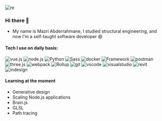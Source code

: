 ![re](https://user-images.githubusercontent.com/84850871/174457199-5f715536-a906-4132-ad54-9fac923874a2.png)


### Hi there 👋
- My name is Mazri Abderrahmane, I studied structural engineering, and now I'm a self-taught software developer 😄 

#### Tech I use on daily basis:

![vue.js](https://img.shields.io/badge/-vue.js-404040?style=for-the-badge&logo=vue.js)
![node.js](https://img.shields.io/badge/-node.js-404040?style=for-the-badge&logo=node.js)
![Python](https://img.shields.io/badge/-Python-404040?style=for-the-badge&logo=python)
![Sass](https://img.shields.io/badge/-Sass-404040?style=for-the-badge&logo=Sass)
![docker](https://img.shields.io/badge/-docker-404040?style=for-the-badge&logo=docker)
![Framework](https://img.shields.io/badge/-.net-404040?style=for-the-badge&logo=dotnet&logoColor=944dff)
![postman](https://img.shields.io/badge/-Postman-404040?style=for-the-badge&logo=postman)
![three.js](https://img.shields.io/badge/-three.js-404040?style=for-the-badge&logo=three.js)
![webpack](https://img.shields.io/badge/-webpack-404040?style=for-the-badge&logo=webpack)
![Rollup](https://img.shields.io/badge/-rollup-404040?style=for-the-badge&logo=rollup.js)
![git](https://img.shields.io/badge/-git-404040?style=for-the-badge&logo=git)
![vscode](https://img.shields.io/badge/-vscode-404040?style=for-the-badge&logo=visualstudiocode&logoColor=4da6ff)
![visualstudio](https://img.shields.io/badge/-visualstudio-404040?style=for-the-badge&logo=visualstudio&logoColor=b366ff)
![revit](https://img.shields.io/badge/-revit_api-404040?style=for-the-badge&logo=autodesk)
![indesign](https://img.shields.io/badge/-indesign-404040?style=for-the-badge&logo=adobeindesign)

#### Learning at the moment
- Generative design
- Scaling Node.js applications
- Brain.js
- GLSL
- Path tracing

<!--
**ENG-Mazri/ENG-Mazri** is a ✨ _special_ ✨ repository because its `README.md` (this file) appears on your GitHub profile.

Here are some ideas to get you started:

- 🔭 I’m currently working on ...
- 🌱 I’m currently learning ...
- 👯 I’m looking to collaborate on ...
- 🤔 I’m looking for help with ...
- 💬 Ask me about ...
- 📫 How to reach me: ...
- 😄 Pronouns: ...
- ⚡ Fun fact: ...
-->
